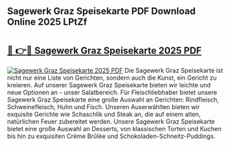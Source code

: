 ## Sagewerk Graz Speisekarte PDF Download Online 2025 LPtZf

# <h2><a href="http://gcbnaw.nevu.top/?p=Sagewerk+Graz+Speisekarte">🔗 👉🔴 Sagewerk Graz Speisekarte 2025 PDF</a></h2>

[![Sagewerk Graz Speisekarte 2025 PDF](https://i.imgur.com/dBaPXMq.png)](http://gcbnaw.nevu.top/?p=Sagewerk+Graz+Speisekarte)
Die Sagewerk Graz Speisekarte ist nicht nur eine Liste von Gerichten, sondern auch die Kunst, ein Gericht zu kreieren. Auf unserer Sagewerk Graz Speisekarte bieten wir leichte und neue Optionen an - unser Salatbereich. Für Fleischliebhaber bietet unsere Sagewerk Graz Speisekarte eine große Auswahl an Gerichten: Rindfleisch, Schweinefleisch, Huhn und Fisch. Unseren Auserwählten bieten wir exquisite Gerichte wie Schaschlik und Steak an, die auf einem alten, natürlichen Feuer zubereitet werden. Unsere Sagewerk Graz Speisekarte bietet eine große Auswahl an Desserts, von klassischen Torten und Kuchen bis hin zu exquisiten Crème Brûlée und Schokoladen-Schneitz-Puddings.
